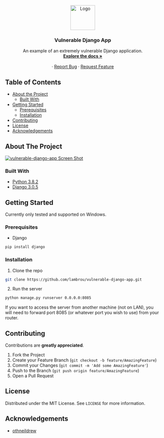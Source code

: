 <!--
*** Thanks for checking out this README Template. If you have a suggestion that would
*** make this better, please fork the repo and create a pull request or simply open
*** an issue with the tag "enhancement".
*** Thanks again! Now go create something AMAZING! :D
***
***
***
*** To avoid retyping too much info. Do a search and replace for the following:
*** lambrou, vulnerable-django-app, twitter_handle, email
-->





<!-- PROJECT SHIELDS -->
<!--
*** I'm using markdown "reference style" links for readability.
*** Reference links are enclosed in brackets [ ] instead of parentheses ( ).
*** See the bottom of this document for the declaration of the reference variables
*** for contributors-url, forks-url, etc. This is an optional, concise syntax you may use.
*** https://www.markdownguide.org/basic-syntax/#reference-style-links
-->


<!-- PROJECT LOGO -->
<br />
<p align="center">
  <a href="https://github.com/lambrou/vulnerable-django-app">
    <img src="images/logo.png" alt="Logo" width="80" height="80">
  </a>

  <h3 align="center">Vulnerable Django App</h3>

  <p align="center">
    An example of an extremely vulnerable Django application.
    <br />
    <a href="https://github.com/lambrou/vulnerable-django-app"><strong>Explore the docs »</strong></a>
    <br />
    <br />
    ·
    <a href="https://github.com/lambrou/vulnerable-django-app/issues">Report Bug</a>
    ·
    <a href="https://github.com/lambrou/vulnerable-django-app/issues">Request Feature</a>
  </p>
</p>



<!-- TABLE OF CONTENTS -->
## Table of Contents

* [About the Project](#about-the-project)
  * [Built With](#built-with)
* [Getting Started](#getting-started)
  * [Prerequisites](#prerequisites)
  * [Installation](#installation)
* [Contributing](#contributing)
* [License](#license)
* [Acknowledgements](#acknowledgements)



<!-- ABOUT THE PROJECT -->
## About The Project

[![vulnerable-django-app Screen Shot][product-screenshot]](https://raw.githubusercontent.com/lambrou/vulnerable-django-app/master/vulnerable-django-app/core/static/core/vdss.png)


### Built With

* [Python 3.8.2](https://www.python.org/downloads/)
* [Django 3.0.5](https://www.djangoproject.com/)



<!-- GETTING STARTED -->
## Getting Started

Currently only tested and supported on Windows.

### Prerequisites

* Django
```sh
pip install django
```

### Installation

1. Clone the repo
```sh
git clone https://github.com/lambrou/vulnerable-django-app.git
```
2. Run the server
```sh
python manage.py runserver 0.0.0.0:8085
```
If you want to access the server from another machine (not on LAN), you will need to forward port 8085 (or whatever port you wish to use) from your router.




<!-- CONTRIBUTING -->
## Contributing

Contributions are **greatly appreciated**.

1. Fork the Project
2. Create your Feature Branch (`git checkout -b feature/AmazingFeature`)
3. Commit your Changes (`git commit -m 'Add some AmazingFeature'`)
4. Push to the Branch (`git push origin feature/AmazingFeature`)
5. Open a Pull Request



<!-- LICENSE -->
## License

Distributed under the MIT License. See `LICENSE` for more information.




<!-- ACKNOWLEDGEMENTS -->
## Acknowledgements

* [othneildrew](https://github.com/othneildrew/Best-README-Template)






<!-- MARKDOWN LINKS & IMAGES -->
<!-- https://www.markdownguide.org/basic-syntax/#reference-style-links -->
[contributors-shield]: https://img.shields.io/github/contributors/lambrou/repo.svg?style=flat-square
[contributors-url]: https://github.com/lambrou/repo/graphs/contributors
[forks-shield]: https://img.shields.io/github/forks/lambrou/repo.svg?style=flat-square
[forks-url]: https://github.com/lambrou/repo/network/members
[stars-shield]: https://img.shields.io/github/stars/lambrou/repo.svg?style=flat-square
[stars-url]: https://github.com/lambrou/repo/stargazers
[issues-shield]: https://img.shields.io/github/issues/lambrou/repo.svg?style=flat-square
[issues-url]: https://github.com/lambrou/repo/issues
[license-shield]: https://img.shields.io/github/license/lambrou/repo.svg?style=flat-square
[license-url]: https://github.com/lambrou/repo/blob/master/LICENSE.txt
[linkedin-shield]: https://img.shields.io/badge/-LinkedIn-black.svg?style=flat-square&logo=linkedin&colorB=555
[linkedin-url]: https://linkedin.com/in/lambrou
[product-screenshot]: images/screenshot.png